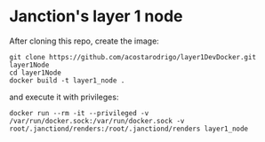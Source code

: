 # Janction's layer 1 node

After cloning this repo, create the image:

```
git clone https://github.com/acostarodrigo/layer1DevDocker.git layer1Node
cd layer1Node
docker build -t layer1_node .
```

and execute it with privileges:

```
docker run --rm -it --privileged -v /var/run/docker.sock:/var/run/docker.sock -v root/.janctiond/renders:/root/.janctiond/renders layer1_node

```